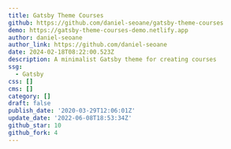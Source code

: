 ```yaml
---
title: Gatsby Theme Courses
github: https://github.com/daniel-seoane/gatsby-theme-courses
demo: https://gatsby-theme-courses-demo.netlify.app
author: daniel-seoane
author_link: https://github.com/daniel-seoane
date: 2024-02-18T08:22:00.523Z
description: A minimalist Gatsby theme for creating courses
ssg:
  - Gatsby
css: []
cms: []
category: []
draft: false
publish_date: '2020-03-29T12:06:01Z'
update_date: '2022-06-08T18:53:34Z'
github_star: 10
github_fork: 4
---
```

